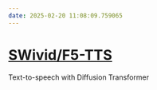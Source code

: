 ```yaml
---
date: 2025-02-20 11:08:09.759065
---
```


# [SWivid/F5-TTS](https://github.com/SWivid/F5-TTS)

Text-to-speech with Diffusion Transformer